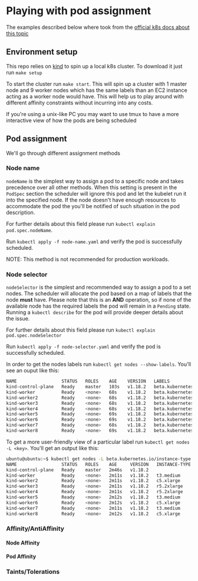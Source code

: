 # Playing with pod assignment

The examples described below where took from the [official k8s docs about this topic](https://kubernetes.io/docs/concepts/scheduling-eviction/assign-pod-node/)

## Environment setup
This repo relies on [kind](https://kind.sigs.k8s.io/) to spin up a local k8s cluster. To download it
just run `make setup`


To start the cluster run `make start`. This will spin up a cluster with 1 master node and 9 worker
nodes which has the same labels than an EC2 instance acting as a worker node would have.
This will help us to play around with different affinity constraints without incurring into any
costs.


If you're using a unix-like PC you may want to use tmux to have a more interactive view of how the
pods are being scheduled


## Pod assignment
We'll go through different assignment methods

### Node name
`nodeName` is the simplest way to assign a pod to a specific node and takes precedence over all
other methods.
When this setting is present in the `PodSpec` section the scheduler will ignore this pod and let
the kubelet run it into the specified node.
If the node doesn't have enough resources to accommodate the pod the you'll be notified of such
situation in the pod description.

For further details about this field please run `kubectl explain pod.spec.nodeName`.


Run `kubectl apply -f node-name.yaml` and verify the pod is successfully scheduled.

NOTE: This method is not recommended for production workloads.

### Node selector
`nodeSelector` is the simplest and recommended way to assign a pod to a set nodes.
The scheduler will allocate the pod based on a map of labels that the node **must** have.
Please note that this is an **AND** operation, so if none of the available node has the required
labels the pod will remain in a `Pending` state.
Running a `kubectl describe` for the pod will provide deeper details about the issue.

For further details about this field please run `kubectl explain pod.spec.nodeSelector`

Run `kubectl apply -f node-selector.yaml` and verify the pod is successfully scheduled.

In order to get the nodes labels run `kubectl get nodes --show-labels`. You'll see an ouput like
this:
```bash
NAME                 STATUS   ROLES    AGE    VERSION   LABELS
kind-control-plane   Ready    master   103s   v1.18.2   beta.kubernetes.io/arch=amd64,beta.kubernetes.io/os=linux,kubernetes.io/arch=amd64,kubernetes.io/hostname=kind-control-plane,kubernetes.io/os=linux,node-role.kubernetes.io/master=
kind-worker          Ready    <none>   68s    v1.18.2   beta.kubernetes.io/arch=amd64,beta.kubernetes.io/instance-type=t3.medium,beta.kubernetes.io/os=linux,failure-domain.beta.kubernetes.io/region=us-west-2,failure-domain.beta.kubernetes.io/zone=us-west-2a,kubernetes.io/arch=amd64,kubernetes.io/hostname=kind-worker,kubernetes.io/os=linux
kind-worker2         Ready    <none>   68s    v1.18.2   beta.kubernetes.io/arch=amd64,beta.kubernetes.io/instance-type=c5.xlarge,beta.kubernetes.io/os=linux,failure-domain.beta.kubernetes.io/region=us-west-2,failure-domain.beta.kubernetes.io/zone=us-west-2a,kubernetes.io/arch=amd64,kubernetes.io/hostname=kind-worker2,kubernetes.io/os=linux
kind-worker3         Ready    <none>   68s    v1.18.2   beta.kubernetes.io/arch=amd64,beta.kubernetes.io/instance-type=r5.2xlarge,beta.kubernetes.io/os=linux,failure-domain.beta.kubernetes.io/region=us-west-2,failure-domain.beta.kubernetes.io/zone=us-west-2a,kubernetes.io/arch=amd64,kubernetes.io/hostname=kind-worker3,kubernetes.io/os=linux
kind-worker4         Ready    <none>   68s    v1.18.2   beta.kubernetes.io/arch=amd64,beta.kubernetes.io/instance-type=r5.2xlarge,beta.kubernetes.io/os=linux,failure-domain.beta.kubernetes.io/region=us-west-2,failure-domain.beta.kubernetes.io/zone=us-west-2a,kubernetes.io/arch=amd64,kubernetes.io/hostname=kind-worker4,kubernetes.io/os=linux
kind-worker5         Ready    <none>   69s    v1.18.2   beta.kubernetes.io/arch=amd64,beta.kubernetes.io/instance-type=t3.medium,beta.kubernetes.io/os=linux,failure-domain.beta.kubernetes.io/region=us-west-2,failure-domain.beta.kubernetes.io/zone=us-west-2b,kubernetes.io/arch=amd64,kubernetes.io/hostname=kind-worker5,kubernetes.io/os=linux
kind-worker6         Ready    <none>   69s    v1.18.2   beta.kubernetes.io/arch=amd64,beta.kubernetes.io/instance-type=c5.xlarge,beta.kubernetes.io/os=linux,failure-domain.beta.kubernetes.io/region=us-west-2,failure-domain.beta.kubernetes.io/zone=us-west-2b,kubernetes.io/arch=amd64,kubernetes.io/hostname=kind-worker6,kubernetes.io/os=linux
kind-worker7         Ready    <none>   68s    v1.18.2   beta.kubernetes.io/arch=amd64,beta.kubernetes.io/instance-type=t3.medium,beta.kubernetes.io/os=linux,failure-domain.beta.kubernetes.io/region=us-west-2,failure-domain.beta.kubernetes.io/zone=us-west-2c,kubernetes.io/arch=amd64,kubernetes.io/hostname=kind-worker7,kubernetes.io/os=linux
kind-worker8         Ready    <none>   69s    v1.18.2   beta.kubernetes.io/arch=amd64,beta.kubernetes.io/instance-type=c5.xlarge,beta.kubernetes.io/os=linux,failure-domain.beta.kubernetes.io/region=us-west-2,failure-domain.beta.kubernetes.io/zone=us-west-2c,kubernetes.io/arch=amd64,kubernetes.io/hostname=kind-worker8,kubernetes.io/os=linux
```
To get a more user-friendly view of a particular label run `kubectl get nodes -L <key>`. You'll get
an output like this:
```bash
ubuntu@ubuntu:~$ kubectl get nodes -L beta.kubernetes.io/instance-type
NAME                 STATUS   ROLES    AGE     VERSION   INSTANCE-TYPE
kind-control-plane   Ready    master   2m46s   v1.18.2
kind-worker          Ready    <none>   2m11s   v1.18.2   t3.medium
kind-worker2         Ready    <none>   2m11s   v1.18.2   c5.xlarge
kind-worker3         Ready    <none>   2m11s   v1.18.2   r5.2xlarge
kind-worker4         Ready    <none>   2m11s   v1.18.2   r5.2xlarge
kind-worker5         Ready    <none>   2m12s   v1.18.2   t3.medium
kind-worker6         Ready    <none>   2m12s   v1.18.2   c5.xlarge
kind-worker7         Ready    <none>   2m11s   v1.18.2   t3.medium
kind-worker8         Ready    <none>   2m12s   v1.18.2   c5.xlarge
```

### Affinity/AntiAffinity

#### Node Affinity

#### Pod Affinity

### Taints/Tolerations
